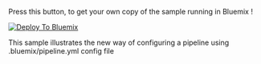 Press this button, to get your own copy of the sample running in Bluemix !

[![Deploy To Bluemix](https://bluemix.net/deploy/button.png)](https://hub.jazz.net/deploy/index.html?repository=https%3A%2F%2Fhub.jazz.net%2Fgit%2Ferics%2FcontainerTest)

This sample illustrates the new way of configuring a pipeline using .bluemix/pipeline.yml config file